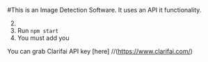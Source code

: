 #This is an Image Detection Software.
It uses an API it functionality.

2. 
3. Run `npm start`
4. You must add you

You can grab Clarifai API key [here] 
//(https://www.clarifai.com/)
